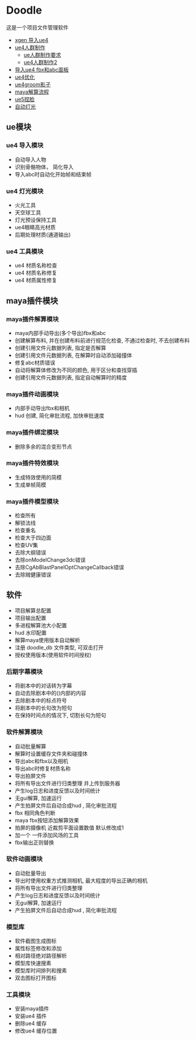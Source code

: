 # Doodle  
这是一个项目文件管理软件

* [xgen 导入ue4](docs/xgen_to_ue/README.md)
* [ue4人群制作](docs/crowd/README.md)
    * [ue人群制作要求](docs/crowd/要求.md)
    * [ue4人群制作2](docs/crowd/create_ai.md)
* [导入ue4 fbx和abc面板](docs/Ue4_import_fbx/README.md)
* [ue4优化](docs/Ue4_/README.md)
* [ue4groom影子](docs/ue5_groom_hair_shadow/README.md)
* [maya解算流程](docs/sim_cloth/README.md)
* [ue5捏脸](docs/pinch_face/README.md)
* [自动灯光](docs/lighting/README.md)
## ue模块
### ue4 导入模块
- 自动导入人物
- 识别骨骼物体， 简化导入
- 导入abc时自动化开始帧和结束帧
### ue4 灯光模块
- 火光工具
- 天空球工具
- 灯光预设保持工具
- ue4眼睛高光材质
- 后期处理材质(通道输出)
### ue4 工具模块
- ue4 材质名称检查
- ue4 材质名称修复
- ue4 材质属性修复
## maya插件模块
### maya插件解算模块
- maya内部手动导出(多个导出)fbx和abc
- 创建解算布料, 并在创建布料前进行规范化检查, 不通过检查时, 不去创建布料
- 创建引用文件元数据列表, 指定是否解算
- 创建引用文件元数据列表, 在解算时自动添加碰撞体
- 修复abc材质错误
- 自动将解算体修改为不同的颜色, 用于区分和查找穿插
- 创建引用文件元数据列表, 指定自动解算时的精度
### maya插件动画模块
- 内部手动导出fbx和相机
- hud 创建, 简化审批流程, 加快审批速度
### maya插件绑定模块
- 删除多余的混合变形节点
### maya插件特效模块
- 生成特效使用的简模
- 生成单帧简模
### maya插件模型模块
- 检查所有
- 解锁法线
- 检查重名
- 检查大于四边面
- 检查UV集
- 去除大纲错误
- 去除onModelChange3dc错误
- 去除CgAbBlastPanelOptChangeCallback错误
- 去除贼健康错误
## 软件
- 项目解算总配置
- 项目输出配置
- 多进程解算池大小配置
- hud 水印配置
- 解算maya使用版本自动解析
- 注册 doodle_db 文件类型, 可双击打开
- 授权使用版本(使用软件时间授权)
### 后期字幕模块
- 将剧本中的对话转为字幕
- 自动去除剧本中的()内部的内容
- 去除剧本中的标点符号
- 将剧本中的长句改为短句
- 在保持时间点的情况下, 切割长句为短句
### 软件解算模块
- 自动批量解算
- 解算时设置缓存文件夹和碰撞体
- 导出abc和fbx以及相机
- 导出abc时修复材质名称
- 导出拍屏文件
- 将所有导出文件进行归类整理 并上传到服务器
- 产生log日志和进度反馈以及时间统计
- 无gui解算, 加速运行
- 产生拍屏文件后自动合成hud , 简化审批流程
- fbx 相同角色判断
- maya fbx按钮添加解算效果
- 拍屏的摄像机 近裁剪平面设置数值 默认修改成1
- 加一个 一件添加风场的工具
- fbx输出正则替换
### 软件动画模块
- 自动批量导出
- 导出时使用权重方式推测相机, 最大程度的导出正确的相机
- 将所有导出文件进行归类整理
- 产生log日志和进度反馈以及时间统计
- 无gui解算, 加速运行
- 产生拍屏文件后自动合成hud , 简化审批流程
### 模型库
- 软件截图生成图标
- 属性标签修改和添加
- 相对路径绝对路径解析
- 模型库快速搜素
- 模型库时间排列和搜素
- 双击图标打开图标
### 工具模块
- 安装maya插件
- 安装ue4 插件
- 删除ue4 缓存
- 修改ue4 缓存位置
 
 